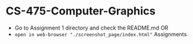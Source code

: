 # CS-475-Computer-Graphics

- Go to Assignment 1 directory and check the README.md  OR
- `open in web-browser "./screenshot_page/index.html"`
Assignments
